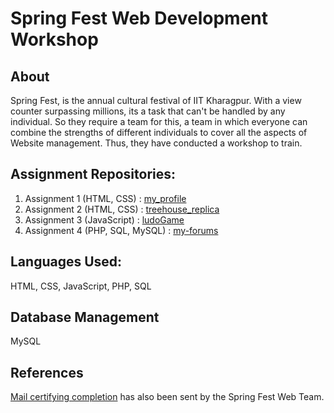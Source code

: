 # Spring Fest Web Development Workshop

## About

Spring Fest, is the annual cultural festival of IIT Kharagpur. With a view counter surpassing millions, its a task that can't be handled by any individual. So they  require a team for this, a team in which everyone can combine the strengths of different individuals to cover all the aspects of Website management. Thus, they have conducted a workshop to train.

## Assignment Repositories:

1. Assignment 1 (HTML, CSS) : [my_profile](https://github.com/ravisrc/profile)
2. Assignment 2 (HTML, CSS) : [treehouse_replica](https://github.com/ravisrc/treehouse_replica)
3. Assignment 3 (JavaScript) : [ludoGame](https://github.com/ravisrc/ludoGame)
4. Assignment 4 (PHP, SQL, MySQL) : [my-forums](https://github.com/ravisrc/my-forums)

## Languages Used:
HTML, CSS, JavaScript, PHP, SQL

## Database Management
MySQL

## References

[Mail certifying completion](./spr_webdev_wkshp_completion.pdf) has also been sent by the Spring Fest Web Team.
